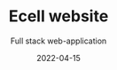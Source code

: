 ---
title: Ecell website
subtitle: Full stack web-application
layout: default
modal-id: 3
date: 2022-04-15
img: ecell.png
thumbnail: ecell.png
alt: image-alt
project-date: April 2022
client: Ecell-Ramaiah
category: Full Stack Web Development
description: I worked alongside my talented teammates to develop the website of Ecell-Ramaiah, the Entrepreneurship Development Cell of Ramaiah Institute of Technology. Our team's mission was to create an engaging, user-friendly platform that could inspire and educate students about entrepreneurship. With careful planning and creative design, we were able to create a visually stunning website that effectively communicates the goals and values of Ecell-Ramaiah. The site features a clean and intuitive interface that makes it easy for visitors to explore the various resources and initiatives offered by the Ecell-Ramaiah team. 

---